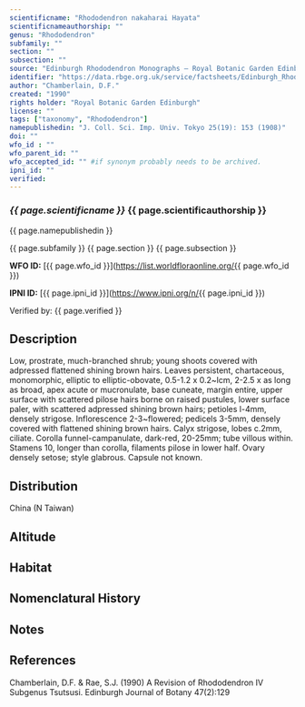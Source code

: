 ```yaml
---
scientificname: "Rhododendron nakaharai Hayata"
scientificnameauthorship: ""
genus: "Rhododendron"
subfamily: ""
section: ""
subsection: ""
source: "Edinburgh Rhododendron Monographs – Royal Botanic Garden Edinburgh"
identifier: "https://data.rbge.org.uk/service/factsheets/Edinburgh_Rhododendron_Monographs.xhtml"
author: "Chamberlain, D.F."
created: "1990"
rights holder: "Royal Botanic Garden Edinburgh"
license: ""
tags: ["taxonomy", "Rhododendron"]
namepublishedin: "J. Coll. Sci. Imp. Univ. Tokyo 25(19): 153 (1908)"
doi: ""
wfo_id : ""
wfo_parent_id: ""
wfo_accepted_id: "" #if synonym probably needs to be archived.                      
ipni_id: ""
verified:
---
```

### _{{ page.scientificname }}_ {{ page.scientificauthorship }}
 {{ page.namepublishedin }}

{{ page.subfamily }} {{ page.section }} {{ page.subsection }}

**WFO ID:** [{{ page.wfo_id }}](https://list.worldfloraonline.org/{{ page.wfo_id }})

**IPNI ID:** [{{ page.ipni_id }}](https://www.ipni.org/n/{{ page.ipni_id }})

Verified by: {{ page.verified }}



## Description
Low, prostrate, much-branched shrub; young shoots covered with adpressed flattened shining brown hairs. Leaves persistent, chartaceous, monomorphic, elliptic to elliptic-obovate, 0.5-1.2 x 0.2~lcm, 2-2.5 x as long as broad, apex acute or mucronulate, base cuneate, margin entire, upper surface with scattered pilose hairs borne on raised pustules, lower surface paler, with scattered adpressed shining brown hairs; petioles l-4mm, densely strigose. Inflorescence 2-3~flowered; pedicels 3-5mm, densely covered with flattened shining brown hairs. Calyx strigose, lobes c.2mm, ciliate. Corolla funnel-campanulate, dark-red, 20-25mm; tube villous within. Stamens 10, longer than corolla, filaments pilose in lower half. Ovary densely setose; style glabrous. Capsule not known.

## Distribution
China (N Taiwan)

## Altitude


## Habitat


## Nomenclatural History

                       
## Notes


## References

Chamberlain, D.F. & Rae, S.J. (1990) A Revision of Rhododendron IV Subgenus Tsutsusi. Edinburgh Journal of Botany 47(2):129
